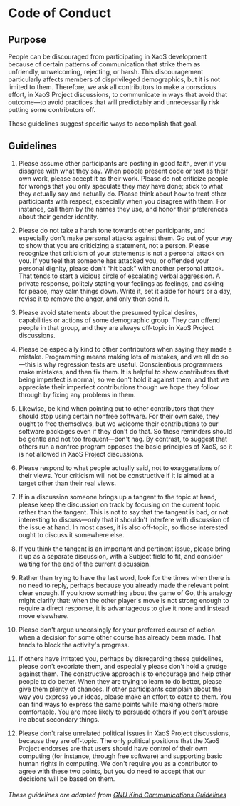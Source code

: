 # Code of Conduct
## Purpose
People can be discouraged from participating in XaoS development because of certain patterns of communication that strike them as unfriendly, unwelcoming, rejecting, or harsh. This discouragement particularly affects members of disprivileged demographics, but it is not limited to them. Therefore, we ask all contributors to make a conscious effort, in XaoS Project discussions, to communicate in ways that avoid that outcome—to avoid practices that will predictably and unnecessarily risk putting some contributors off.

These guidelines suggest specific ways to accomplish that goal.

## Guidelines
1. Please assume other participants are posting in good faith, even if you disagree with what they say. When people present code or text as their own work, please accept it as their work. Please do not criticize people for wrongs that you only speculate they may have done; stick to what they actually say and actually do.
Please think about how to treat other participants with respect, especially when you disagree with them. For instance, call them by the names they use, and honor their preferences about their gender identity.

2. Please do not take a harsh tone towards other participants, and especially don't make personal attacks against them. Go out of your way to show that you are criticizing a statement, not a person.
Please recognize that criticism of your statements is not a personal attack on you. If you feel that someone has attacked you, or offended your personal dignity, please don't “hit back” with another personal attack. That tends to start a vicious circle of escalating verbal aggression. A private response, politely stating your feelings as feelings, and asking for peace, may calm things down. Write it, set it aside for hours or a day, revise it to remove the anger, and only then send it.

3. Please avoid statements about the presumed typical desires, capabilities or actions of some demographic group. They can offend people in that group, and they are always off-topic in XaoS Project discussions.

4. Please be especially kind to other contributors when saying they made a mistake. Programming means making lots of mistakes, and we all do so—this is why regression tests are useful. Conscientious programmers make mistakes, and then fix them. It is helpful to show contributors that being imperfect is normal, so we don't hold it against them, and that we appreciate their imperfect contributions though we hope they follow through by fixing any problems in them.

5. Likewise, be kind when pointing out to other contributors that they should stop using certain nonfree software. For their own sake, they ought to free themselves, but we welcome their contributions to our software packages even if they don't do that. So these reminders should be gentle and not too frequent—don't nag.
By contrast, to suggest that others run a nonfree program opposes the basic principles of XaoS, so it is not allowed in XaoS Project discussions.

6. Please respond to what people actually said, not to exaggerations of their views. Your criticism will not be constructive if it is aimed at a target other than their real views.

7. If in a discussion someone brings up a tangent to the topic at hand, please keep the discussion on track by focusing on the current topic rather than the tangent. This is not to say that the tangent is bad, or not interesting to discuss—only that it shouldn't interfere with discussion of the issue at hand. In most cases, it is also off-topic, so those interested ought to discuss it somewhere else.

8. If you think the tangent is an important and pertinent issue, please bring it up as a separate discussion, with a Subject field to fit, and consider waiting for the end of the current discussion.

9. Rather than trying to have the last word, look for the times when there is no need to reply, perhaps because you already made the relevant point clear enough. If you know something about the game of Go, this analogy might clarify that: when the other player's move is not strong enough to require a direct response, it is advantageous to give it none and instead move elsewhere.

10. Please don't argue unceasingly for your preferred course of action when a decision for some other course has already been made. That tends to block the activity's progress.

11. If others have irritated you, perhaps by disregarding these guidelines, please don't excoriate them, and especially please don't hold a grudge against them. The constructive approach is to encourage and help other people to do better. When they are trying to learn to do better, please give them plenty of chances.
If other participants complain about the way you express your ideas, please make an effort to cater to them. You can find ways to express the same points while making others more comfortable. You are more likely to persuade others if you don't arouse ire about secondary things.

12. Please don't raise unrelated political issues in XaoS Project discussions, because they are off-topic. The only political positions that the XaoS Project endorses are that users should have control of their own computing (for instance, through free software) and  supporting basic human rights in computing. We don't require you as a contributor to agree with these two points, but you do need to accept that our decisions will be based on them.

###### These guidelines are adapted from [GNU Kind Communications Guidelines](https://www.gnu.org/philosophy/kind-communication.en.html)

